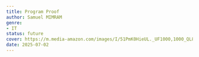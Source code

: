 ```yaml
---
title: Program Proof
author: Samuel MIMRAM
genre:
- IT
status: future
cover: https://m.media-amazon.com/images/I/51PmK0HieUL._UF1000,1000_QL80_.jpg
date: 2025-07-02
---
```


